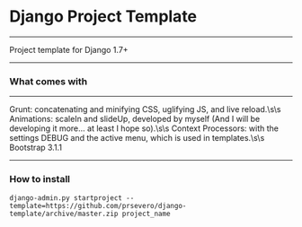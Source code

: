# Django Project Template
---

Project template for Django 1.7+

---

### What comes with
---

Grunt: concatenating and minifying CSS, uglifying JS, and live reload.\s\s
Animations: scaleIn and slideUp, developed by myself (And I will be developing it more... at least I hope so).\s\s
Context Processors: with the settings DEBUG and the active menu, which is used in templates.\s\s
Bootstrap 3.1.1

---

### How to install

```
django-admin.py startproject --template=https://github.com/prsevero/django-template/archive/master.zip project_name
```